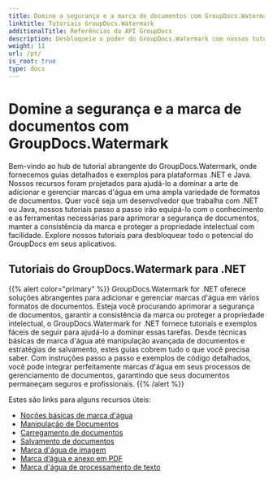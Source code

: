 ```yaml
---
title: Domine a segurança e a marca de documentos com GroupDocs.Watermark
linktitle: Tutoriais GroupDocs.Watermark
additionalTitle: Referências da API GroupDocs
description: Desbloqueie o poder do GroupDocs.Watermark com nossos tutoriais .NET e Java. Domine técnicas de marca d’água para segurança e branding de documentos.
weight: 11
url: /pt/
is_root: true
type: docs
---
```

# Domine a segurança e a marca de documentos com GroupDocs.Watermark


Bem-vindo ao hub de tutorial abrangente do GroupDocs.Watermark, onde fornecemos guias detalhados e exemplos para plataformas .NET e Java. Nossos recursos foram projetados para ajudá-lo a dominar a arte de adicionar e gerenciar marcas d'água em uma ampla variedade de formatos de documentos. Quer você seja um desenvolvedor que trabalha com .NET ou Java, nossos tutoriais passo a passo irão equipá-lo com o conhecimento e as ferramentas necessárias para aprimorar a segurança de documentos, manter a consistência da marca e proteger a propriedade intelectual com facilidade. Explore nossos tutoriais para desbloquear todo o potencial do GroupDocs em seus aplicativos.


## Tutoriais do GroupDocs.Watermark para .NET
{{% alert color="primary" %}}
GroupDocs.Watermark for .NET oferece soluções abrangentes para adicionar e gerenciar marcas d'água em vários formatos de documentos. Esteja você procurando aprimorar a segurança de documentos, garantir a consistência da marca ou proteger a propriedade intelectual, o GroupDocs.Watermark for .NET fornece tutoriais e exemplos fáceis de seguir para ajudá-lo a dominar essas tarefas. Desde técnicas básicas de marca d'água até manipulação avançada de documentos e estratégias de salvamento, estes guias cobrem tudo o que você precisa saber. Com instruções passo a passo e exemplos de código detalhados, você pode integrar perfeitamente marcas d'água em seus processos de gerenciamento de documentos, garantindo que seus documentos permaneçam seguros e profissionais.
{{% /alert %}}

Estes são links para alguns recursos úteis:
 
- [Noções básicas de marca d'água](./net/watermarking-basics/)
- [Manipulação de Documentos](./net/document-manipulation/)
- [Carregamento de documentos](./net/document-loadings/)
- [Salvamento de documentos](./net/document-savings/)
- [Marca d'água de imagem](./net/image-watermarkings/)
- [Marca d’água e anexo em PDF](./net/pdf-watermarking-attachments/)
- [Marca d'água de processamento de texto](./net/word-processing-watermarkings/)
